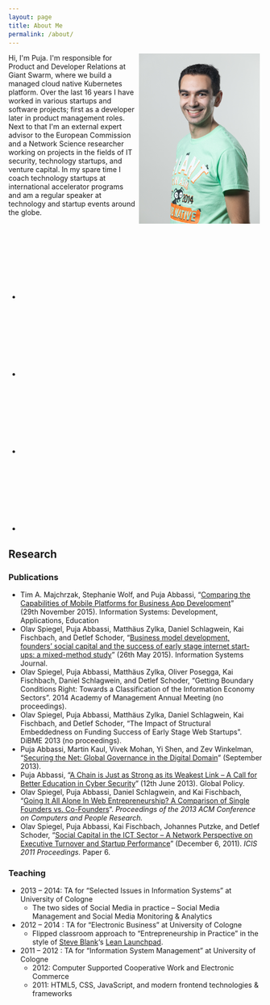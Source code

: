 ```yaml
---
layout: page
title: About Me
permalink: /about/
---
```


<img src="/images/KubeCon_CloudNativeCon_portraits_161.jpg" width=240 align=right style="margin: 0px 5px">
Hi, I'm Puja. I'm responsible for Product and Developer Relations at Giant Swarm, where we build a managed cloud native Kubernetes platform. Over the last 16 years I have worked in various startups and software projects; first as a developer later in product management roles. Next to that I'm an external expert advisor to the European Commission and a Network Science researcher working on projects in the fields of IT security, technology startups, and venture capital. In my spare time I coach technology startups at international accelerator programs and am a regular speaker at technology and startup events around the globe.

<div class="social-links">
  <ul class="social-media-list">
    <li><a rel="me" href="https://github.com/puja108" title="puja108"><svg class="svg-icon grey"><use xlink:href="/assets/minima-social-icons.svg#github"></use></svg></a></li>
    <li><a rel="me" href="https://twitter.com/puja108" title="puja108"><svg class="svg-icon grey"><use xlink:href="/assets/minima-social-icons.svg#twitter"></use></svg></a></li>
    <li><a rel="me" href="https://www.facebook.com/puja.abbassi/" title="puja108"><svg class="svg-icon grey"><use xlink:href="/assets/minima-social-icons.svg#facebook"></use></svg></a></li>
    <li><a rel="me" href="https://www.linkedin.com/in/pujaabbassi/" title="puja108"><svg class="svg-icon grey"><use xlink:href="/assets/minima-social-icons.svg#linkedin"></use></svg></a></li>
  </ul>
</div>

## Research

### Publications

  * Tim A. Majchrzak, Stephanie Wolf, and Puja Abbassi, &#8220;<a href="http://link.springer.com/chapter/10.1007%2F978-3-319-24366-5_6" target="_blank">Comparing the Capabilities of Mobile Platforms for Business App Development</a>&#8221; (29th November 2015). Information Systems: Development, Applications, Education
  * Olav Spiegel, Puja Abbassi, Matthäus Zylka, Daniel Schlagwein, Kai Fischbach, and Detlef Schoder, &#8220;<a href="http://onlinelibrary.wiley.com/doi/10.1111/isj.12073/abstract" target="_blank">Business model development, founders&#8217; social capital and the success of early stage internet start-ups: a mixed-method study</a>&#8221; (26th May 2015). Information Systems Journal.
  * Olav Spiegel, Puja Abbassi, Matthäus Zylka, Oliver Posegga, Kai Fischbach, Daniel Schlagwein, and Detlef Schoder, &#8220;Getting Boundary Conditions Right: Towards a Classification of the Information Economy Sectors&#8221;. 2014 Academy of Management Annual Meeting (no proceedings).
  * Olav Spiegel, Puja Abbassi, Matthäus Zylka, Daniel Schlagwein, Kai Fischbach, and Detlef Schoder, &#8220;The Impact of Structural Embeddedness on Funding Success of Early Stage Web Startups&#8221;. DiBME 2013 (no proceedings).
  * Puja Abbassi, Martin Kaul, Vivek Mohan, Yi Shen, and Zev Winkelman, &#8220;<a title="Cyber Security: Global Governance Futures 2022" href="http://www.ggfutures.net/publications/final_reports/cyber_security/" target="_blank">Securing the Net: Global Governance in the Digital Domain</a>&#8221; (September 2013).
  * Puja Abbassi, &#8220;<a title="A Chain is Just as Strong as its Weakest Link - A Call for Better Education in Cyber Security" href="http://www.globalpolicyjournal.com/blog/12/06/2013/gg2022-–-chain-just-strong-its-weakest-link-call-better-education-cyber-security-0" target="_blank">A Chain is Just as Strong as its Weakest Link &#8211; A Call for Better Education in Cyber Security</a>&#8221; (12th June 2013). Global Policy.
  * Olav Spiegel, Puja Abbassi, Daniel Schlagwein, and Kai Fischbach, &#8220;<a title="Going it all alone in web entrepreneurship?: a comparison of single founders vs. co-founders" href="http://dl.acm.org/citation.cfm?id=2487301" target="_blank">Going It All Alone In Web Entrepreneurship? A Comparison of Single Founders vs. Co-Founders</a>&#8220;. _Proceedings of the 2013 ACM Conference on Computers and People Research._
  * Olav Spiegel, Puja Abbassi, Kai Fischbach, Johannes Putzke, and Detlef Schoder, &#8220;<a title="Social Capital in the ICT Sector – A Network Perspective on Executive Turnover and Startup Performance" href="http://aisel.aisnet.org/icis2011/proceedings/humancapital/6" target="_blank">Social Capital in the ICT Sector – A Network Perspective on Executive Turnover and Startup Performance</a>&#8221; (December 6, 2011). _ICIS 2011 Proceedings._ Paper 6.

### Teaching

  * 2013 &#8211; 2014: TA for &#8220;Selected Issues in Information Systems&#8221; at University of Cologne 
      * The two sides of Social Media in practice &#8211; Social Media Management and Social Media Monitoring & Analytics
  * 2012 &#8211; 2014 : TA for &#8220;Electronic Business&#8221; at University of Cologne 
      * Flipped classroom approach to &#8220;Entrepreneurship in Practice&#8221; in the style of <a title="Steve Blank" href="http://steveblank.com/" target="_blank">Steve Blank</a>&#8216;s <a title="How to Build a Startup (EP245)" href="http://www.udacity.com/overview/Course/ep245/CourseRev/1" target="_blank">Lean Launchpad</a>.
  * 2011 &#8211; 2012 : TA for &#8220;Information System Management&#8221; at University of Cologne 
      * 2012: Computer Supported Cooperative Work and Electronic Commerce
      * 2011: HTML5, CSS, JavaScript, and modern frontend technologies & frameworks
